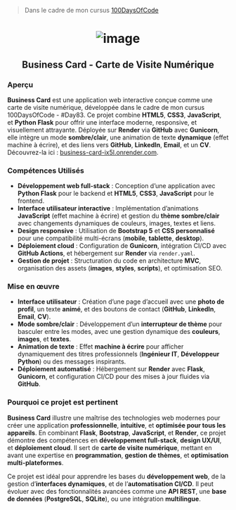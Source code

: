 > Dans le cadre de mon cursus [100DaysOfCode](https://github.com/ChrstphrChevalier/100DaysOfCode-Python)


# <p align="center"> ![image](https://github.com/user-attachments/assets/973b6d5f-7202-4b73-a622-498e2766e50b) </p>

## <p align="center"> Business Card - Carte de Visite Numérique </p>

### Aperçu

**Business Card** est une application web interactive conçue comme une carte de visite numérique, développée dans le cadre de mon cursus 100DaysOfCode - #Day83. Ce projet combine **HTML5**, **CSS3**, **JavaScript**, et **Python Flask** pour offrir une interface moderne, responsive, et visuellement attrayante. Déployée sur **Render** via **GitHub** avec **Gunicorn**, elle intègre un mode **sombre/clair**, une animation de texte **dynamique** (effet machine à écrire), et des liens vers **GitHub**, **LinkedIn**, **Email**, et un **CV**. Découvrez-la ici : [business-card-ix5l.onrender.com](https://business-card-ix5l.onrender.com).

### Compétences Utilisés

- **Développement web full-stack** : Conception d’une application avec **Python Flask** pour le backend et **HTML5**, **CSS3**, **JavaScript** pour le frontend.
- **Interface utilisateur interactive** : Implémentation d’animations **JavaScript** (effet machine à écrire) et gestion du **thème sombre/clair** avec changements dynamiques de couleurs, images, textes et liens.
- **Design responsive** : Utilisation de **Bootstrap 5** et **CSS personnalisé** pour une compatibilité multi-écrans (**mobile**, **tablette**, **desktop**).
- **Déploiement cloud** : Configuration de **Gunicorn**, intégration CI/CD avec **GitHub Actions**, et hébergement sur **Render** via `render.yaml`.
- **Gestion de projet** : Structuration du code en architecture **MVC**, organisation des assets (**images**, **styles**, **scripts**), et optimisation SEO.

### Mise en œuvre

- **Interface utilisateur** : Création d’une page d’accueil avec une **photo de profil**, un texte **animé**, et des boutons de contact (**GitHub**, **LinkedIn**, **Email**, **CV**).
- **Mode sombre/clair** : Développement d’un **interrupteur de thème** pour basculer entre les modes, avec une gestion dynamique des **couleurs**, **images**, et **textes**.
- **Animation de texte** : Effet **machine à écrire** pour afficher dynamiquement des titres professionnels (**Ingénieur IT**, **Développeur Python**) ou des messages inspirants.
- **Déploiement automatisé** : Hébergement sur **Render** avec **Flask**, **Gunicorn**, et configuration CI/CD pour des mises à jour fluides via **GitHub**.

### Pourquoi ce projet est pertinent

**Business Card** illustre une maîtrise des technologies web modernes pour créer une application **professionnelle**, **intuitive**, et **optimisée pour tous les appareils**. En combinant **Flask**, **Bootstrap**, **JavaScript**, et **Render**, ce projet démontre des compétences en **développement full-stack**, **design UX/UI**, et **déploiement cloud**. Il sert de **carte de visite numérique**, mettant en avant une expertise en **programmation**, **gestion de thèmes**, et **optimisation multi-plateformes**.

Ce projet est idéal pour apprendre les bases du **développement web**, de la gestion d’**interfaces dynamiques**, et de l’**automatisation CI/CD**. Il peut évoluer avec des fonctionnalités avancées comme une **API REST**, une **base de données** (**PostgreSQL**, **SQLite**), ou une intégration **multilingue**.

